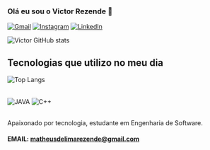 ### Olá eu sou o Victor Rezende 👋



[![Gmail](https://img.shields.io/badge/Gmail-D14836?style=for-the-badge&logo=gmail&logoColor=white
)](matheusdelimarezende@gmail.com)
[![Instagram](https://img.shields.io/badge/Instagram-E4405F?style=for-the-badge&logo=instagram&logoColor=white)](https://www.instagram.com/vxctor_matheus)
[![LinkedIn](https://img.shields.io/badge/LinkedIn-0077B5?style=for-the-badge&logo=linkedin&logoColor=white)](https://www.linkedin.com/in/victor-rezende2003/)


![Victor GitHub stats](https://github-readme-stats.vercel.app/api?username=Vxctorrezende&show_icons=true&theme=dracula)


## Tecnologias que utilizo no meu dia 
![Top Langs](https://github-readme-stats.vercel.app/api/top-langs/?username=Vxctorrezende&langs_count=8)

<div style="display: inline_block"><br/>
    <img align="center" alt="JAVA" src="https://img.shields.io/badge/Java-ED8B00?style=for-the-badge&logo=openjdk&logoColor=white"/>
    <img align="center" alt="C++" src="https://img.shields.io/badge/C%2B%2B-00599C?style=for-the-badge&logo=c%2B%2B&logoColor=white"/>
    
</div><br/>

Apaixonado por tecnologia, estudante em Engenharia de Software.

#### EMAIL: matheusdelimarezende@gmail.com

